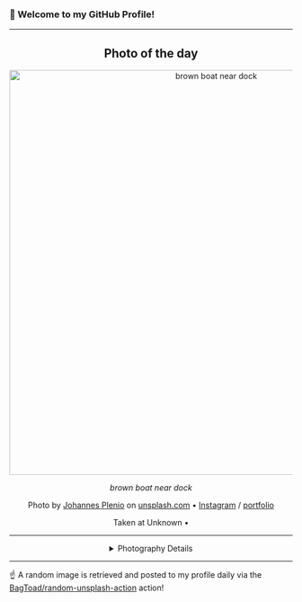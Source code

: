 ### 👋 Welcome to my GitHub Profile!

----
<div align="center">

## Photo of the day
  
  <a href="https://unsplash.com/photos/brown-boat-near-dock-qkfxBc2NQ18"><img width="720" src="https://images.unsplash.com/photo-1495616811223-4d98c6e9c869?crop=entropy&cs=tinysrgb&fit=max&fm=jpg&ixid=M3w1OTQ0OTd8MHwxfHJhbmRvbXx8fHx8fHx8fDE3MTUxNDg0MzR8&ixlib=rb-4.0.3&q=80&w=1080" alt="brown boat near dock"></a>
  
  <em>brown boat near dock</em>
  
  <em></em>

  Photo by [Johannes Plenio](http://www.coolfreepix.com) on [unsplash.com](https://unsplash.com/) • [Instagram](https://instagram.com/jplenio) / [portfolio](http://www.coolfreepix.com)
  
  Taken at Unknown • 
  
  ---
  
<details>
<summary>Photography Details</summary>
  
| Parameter     | Value |
| ------------- | ----- |
| Camera Model  | ILCE-7 |
| Exposure Time | 1/200 |
| Aperture      | 8.0 |
| Focal Length  | 105.0 |
| ISO           | 100 |
| Location      | Unknown (null) |
| Coordinates   | Latitude null, Longitude null |

</details>

</div>

----

☝️ A random image is retrieved and posted to my profile daily via the [BagToad/random-unsplash-action](https://github.com/BagToad/random-unsplash-action) action!

